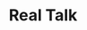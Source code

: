 ---
ee_id: '82'
site: '1'
type: '2'
long_id: 2011-132 Real Talk
url: 2011-132-real-talk
title: Real Talk
year: '2011'
medium: Cell phone signal booster
commission: The Whitney Museum of American Art
dims: Dimensions variable
pitch: "​Boosted cell phone signal in a gallery..."
ps:
live_url:
related:
youtube:
imgs: real-talk-2011-132-detail-2-database-SC.jpg
subheading:
display_year: '2011'
download:
add_credit:
add_credits:
related_code:
layout: things-i-made
---